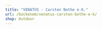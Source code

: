 ```yaml
---
title: "VENATUS - Carsten Bothe e.K."
url: /bockenem/venatus-carsten-bothe-e-k/
shop: Outdoor
---
```

